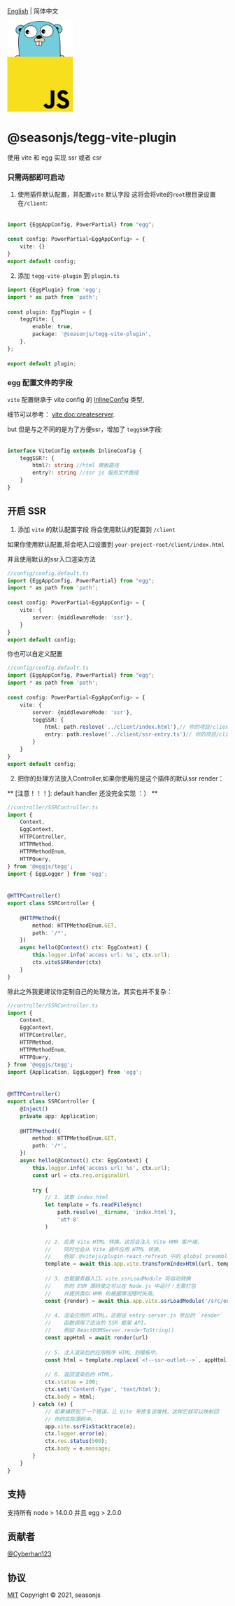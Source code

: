 [English](./README.md) | 简体中文

<img src="https://github.com//seasonjs/tools/blob/main/public/icon.svg?raw=true" alt="logo.png" width="150">

# @seasonjs/tegg-vite-plugin

使用 vite 和 egg 实现 ssr 或者 csr

### 只需两部即可启动

1. 使用插件默认配置，并配置`vite` 默认字段 这将会将vite的`root`根目录设置在`/client`:

```typescript

import {EggAppConfig, PowerPartial} from "egg";

const config: PowerPartial<EggAppConfig> = {
    vite: {}
}
export default config;

```

2. 添加 `tegg-vite-plugin` 到 `plugin.ts`

```typescript
import {EggPlugin} from 'egg';
import * as path from 'path';

const plugin: EggPlugin = {
    teggVite: {
        enable: true,
        package: '@seasonjs/tegg-vite-plugin',
    },
};

export default plugin;
```

### egg 配置文件的字段

`vite` 配置继承于 vite config 的 [InlineConfig](https://vitejs.dev/guide/api-javascript.html#inlineconfig) 类型,

细节可以参考： [vite doc:createserver](https://vitejs.dev/guide/api-javascript.html#createserver).

but 但是与之不同的是为了方便ssr，增加了 `teggSSR`字段:

```typescript

interface ViteConfig extends InlineConfig {
    teggSSR?: {
        html?: string //html 模板路径
        entry?: string //ssr js 服务文件路径
    }
}

```
## 开启 SSR

1. 添加 `vite`  的默认配置字段 将会使用默认的配置到 `/client`

如果你使用默认配置,将会吧入口设置到 `your-project-root/client/index.html`

并且使用默认的ssr入口渲染方法


```typescript
//config/config.default.ts
import {EggAppConfig, PowerPartial} from "egg";
import * as path from 'path';

const config: PowerPartial<EggAppConfig> = {
    vite: {
        server: {middlewareMode: 'ssr'},
    }
}
export default config;

```

你也可以自定义配置
```typescript
//config/config.default.ts
import {EggAppConfig, PowerPartial} from "egg";
import * as path from 'path';

const config: PowerPartial<EggAppConfig> = {
    vite: {
        server: {middlewareMode: 'ssr'},
        teggSSR: {
            html: path.reslove('../client/index.html'),// 你的项目/client/index.html
            entry: path.reslove('../client/ssr-entry.ts')// 你的项目/client/ssr-entry.ts
        }
    }
}
export default config;

```
2. 把你的处理方法放入Controller,如果你使用的是这个插件的默认ssr render：

** [注意！！！]:  default handler 还没完全实现 ：） **

```typescript
//controller/SSRController.ts
import {
    Context,
    EggContext,
    HTTPController,
    HTTPMethod,
    HTTPMethodEnum,
    HTTPQuery,
} from '@eggjs/tegg';
import { EggLogger } from 'egg';


@HTTPController()
export class SSRController {

    @HTTPMethod({
        method: HTTPMethodEnum.GET,
        path: '/*',
    })
    async hello(@Context() ctx: EggContext) {
        this.logger.info('access url: %s', ctx.url);
        ctx.viteSSRRender(ctx)
    }
}

```

除此之外我更建议你定制自己的处理方法，其实也并不复杂：

```typescript
//controller/SSRController.ts
import {
    Context,
    EggContext,
    HTTPController,
    HTTPMethod,
    HTTPMethodEnum,
    HTTPQuery,
} from '@eggjs/tegg';
import {Application, EggLogger} from 'egg';


@HTTPController()
export class SSRController {
    @Inject()
    private app: Application;

    @HTTPMethod({
        method: HTTPMethodEnum.GET,
        path: '/*',
    })
    async hello(@Context() ctx: EggContext) {
        this.logger.info('access url: %s', ctx.url);
        const url = ctx.req.originalUrl

        try {
            // 1. 读取 index.html
            let template = fs.readFileSync(
                path.resolve(__dirname, 'index.html'),
                'utf-8'
            )

            // 2. 应用 Vite HTML 转换。这将会注入 Vite HMR 客户端，
            //    同时也会从 Vite 插件应用 HTML 转换。
            //    例如：@vitejs/plugin-react-refresh 中的 global preambles
            template = await this.app.vite.transformIndexHtml(url, template)

            // 3. 加载服务器入口。vite.ssrLoadModule 将自动转换
            //    你的 ESM 源码使之可以在 Node.js 中运行！无需打包
            //    并提供类似 HMR 的根据情况随时失效。
            const {render} = await this.app.vite.ssrLoadModule('/src/entry-server.js')

            // 4. 渲染应用的 HTML。这假设 entry-server.js 导出的 `render`
            //    函数调用了适当的 SSR 框架 API。
            //    例如 ReactDOMServer.renderToString()
            const appHtml = await render(url)

            // 5. 注入渲染后的应用程序 HTML 到模板中。
            const html = template.replace(`<!--ssr-outlet-->`, appHtml)

            // 6. 返回渲染后的 HTML。
            ctx.status = 200;
            ctx.set('Content-Type', 'text/html');
            ctx.body = html;
        } catch (e) {
            // 如果捕获到了一个错误，让 Vite 来修复该堆栈，这样它就可以映射回
            // 你的实际源码中。
            app.vite.ssrFixStacktrace(e);
            ctx.logger.error(e);
            ctx.res.status(500);
            ctx.body = e.message;
        }
    }
}

```
## 支持

支持所有 node > 14.0.0 并且 egg > 2.0.0

## 贡献者

[@Cyberhan123](https://github.com/cyberhan123)

## 协议

[MIT](LICENSE)
Copyright © 2021, seasonjs
